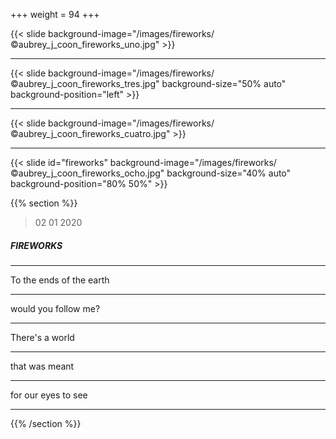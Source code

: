 +++
weight = 94
+++

{{< slide background-image="/images/fireworks/©aubrey_j_coon_fireworks_uno.jpg" >}}

---

{{< slide background-image="/images/fireworks/©aubrey_j_coon_fireworks_tres.jpg" background-size="50% auto" background-position="left" >}}

---

{{< slide background-image="/images/fireworks/©aubrey_j_coon_fireworks_cuatro.jpg" >}}

---

{{< slide id="fireworks"  background-image="/images/fireworks/©aubrey_j_coon_fireworks_ocho.jpg" background-size="40% auto" background-position="80% 50%" >}}

{{% section %}}

> 02 01 2020

##### FIREWORKS

---

To the ends of the earth

---

would you follow me?

---

There's a world 

---

that was meant 

---

for our eyes to see

---

{{% /section %}}